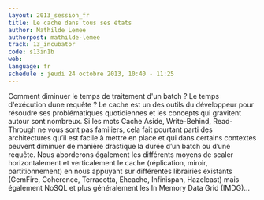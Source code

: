 ```yaml
---
layout: 2013_session_fr
title: Le cache dans tous ses états
author: Mathilde Lemee
authorpost: mathilde-lemee
track: 13_incubator
code: s13in1b
web: 
language: fr
schedule : jeudi 24 octobre 2013, 10:40 - 11:25
---
```


Comment diminuer le temps de traitement d'un batch ? Le temps d'exécution dune requête ? Le cache est un des outils du développeur pour résoudre ses problématiques quotidiennes et les concepts qui gravitent autour sont nombreux. Si les mots Cache Aside, Write-Behind, Read-Through ne vous sont pas familiers, cela fait pourtant parti des architectures qu’il est facile à mettre en place et qui dans certains contextes peuvent diminuer de manière drastique la durée d’un batch ou d’une requête.
Nous aborderons également les différents moyens de scaler horizontalement et verticalement le cache (réplication, miroir, partitionnement) en nous appuyant sur différentes librairies existants (GemFire, Coherence, Terracotta, Ehcache, Infinispan, Hazelcast) mais également NoSQL et plus généralement les In Memory Data Grid (IMDG)...
